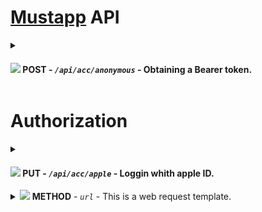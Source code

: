 
# [Mustapp](https://mustapp.com) API

<details>
  <summary>
    <h4><img src="https://via.placeholder.com/15/881ADF/881ADF.png" /> <b>POST</b> - <i><code>/api/acc/anonymous</code></i> - Obtaining a Bearer token.</h4>
  </summary>
  
 ### Request
 
  &emsp;&emsp;**POST** ```https://mustapp.com/api/acc/anonymous```
  
<h4>Response</h4>
	
```js
{
"id" : 638737,
"token" : "token"
}
```
  
  ### Curl
  
  ```curl
  curl "https://mustapp.com/api/acc/anonymous" \
	-X POST
  ```
  
</details>

# Authorization

<details>
  <summary>
    <h4><img src="https://via.placeholder.com/15/1ADFDF/1ADFDF.png" /> <b>PUT</b> - <i><code>/api/acc/apple</code></i> - Loggin whith apple ID.</h4>
  </summary>
	
 ### Request
 
  &emsp;&emsp;**PUT** ```https://mustapp.com/api/acc/apple```
	
### Header
	
  - `Bearer: <token>`
  
<h4>Body</h4>
	
```js
{
  "app_id": "ru.ayyo.must",
  "force": false,
  "code": "cd0c7fe25c1d14422843485df675f71b3.0.rwyu.hT8IxyN6M79k7X4vGphlVg",
  "name": " "
}
```
	
<h4>Response</h4>
	
```js
{
  "name": null,
  "phone": null,
  "facebook_name": null,
  "facebook_id": null,
  "twitter_name": null,
  "twitter_id": null,
  "is_private": false,
  "timezone": "MSK",
  "has_default_uri": false,
  "store_country_code": "ua",
  "cinema_country_code": "ua",
  "prefered_language_code": "ru",
  "gender": null,
  "image_uri": null,
  "bio_message": null,
  "links": {},
  "google_id": null,
  "google_name": null,
  "is_youtube_linked": null,
  "apple_id": "000684.38d3de46c2db4fc5849d741b4d645158.1647",
  "apple_email": "dm9gn9959z@privaterelay.appleid.com",
  "apple_name": null,
  "id": 489687,
  "uri": "anoncer",
  "is_anonymous": false
}
```
  
  ### Curl
  
```curl
curl "https://mustapp.com/api/acc/apple" \
	-X PUT \
	-H 'Bearer: <token>' \
	-d '{"code":"cd0c7fe25c1d14422843485df675f71b3.0.rwyu.hT8IxyN6M79k7X4vGphlVg","force":false,"app_id":"ru.ayyo.must","name":" "}'
```
  
</details>

<details>
  <summary>
    <img src="https://via.placeholder.com/15/f03c15/f03c15.png" /> <b>METHOD</b> - <i><code>url</code></i> - This is a web request template.
  </summary>
  
  ### Request
 
  **METHOD** ```https://localhost/url```
  
  ### Headers
  
  - `Bearer = token`
  
  ### Curl
  
  ```curl
  curl "https://localhost/url/" \
	-H 'Bearer: <token>'
  ```
  
</details>

